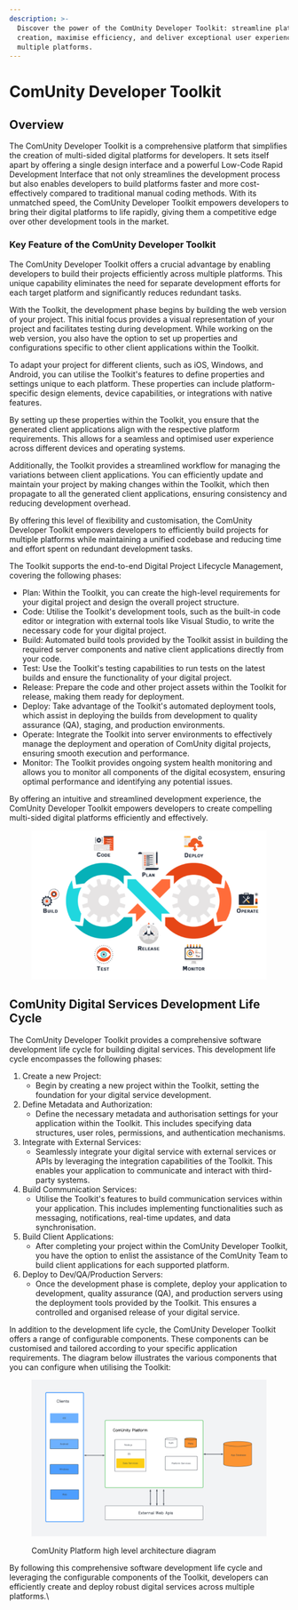```yaml
---
description: >-
  Discover the power of the ComUnity Developer Toolkit: streamline platform
  creation, maximise efficiency, and deliver exceptional user experiences across
  multiple platforms.
---
```


# ComUnity Developer Toolkit

## Overview

The ComUnity Developer Toolkit is a comprehensive platform that simplifies the creation of multi-sided digital platforms for developers. It sets itself apart by offering a single design interface and a powerful Low-Code Rapid Development Interface that not only streamlines the development process but also enables developers to build platforms faster and more cost-effectively compared to traditional manual coding methods. With its unmatched speed, the ComUnity Developer Toolkit empowers developers to bring their digital platforms to life rapidly, giving them a competitive edge over other development tools in the market.

### Key Feature of the ComUnity Developer Toolkit

The ComUnity Developer Toolkit offers a crucial advantage by enabling developers to build their projects efficiently across multiple platforms. This unique capability eliminates the need for separate development efforts for each target platform and significantly reduces redundant tasks.

With the Toolkit, the development phase begins by building the web version of your project. This initial focus provides a visual representation of your project and facilitates testing during development. While working on the web version, you also have the option to set up properties and configurations specific to other client applications within the Toolkit.

To adapt your project for different clients, such as iOS, Windows, and Android, you can utilise the Toolkit's features to define properties and settings unique to each platform. These properties can include platform-specific design elements, device capabilities, or integrations with native features.

By setting up these properties within the Toolkit, you ensure that the generated client applications align with the respective platform requirements. This allows for a seamless and optimised user experience across different devices and operating systems.

Additionally, the Toolkit provides a streamlined workflow for managing the variations between client applications. You can efficiently update and maintain your project by making changes within the Toolkit, which then propagate to all the generated client applications, ensuring consistency and reducing development overhead.

By offering this level of flexibility and customisation, the ComUnity Developer Toolkit empowers developers to efficiently build projects for multiple platforms while maintaining a unified codebase and reducing time and effort spent on redundant development tasks.

The Toolkit supports the end-to-end Digital Project Lifecycle Management, covering the following phases:

* Plan: Within the Toolkit, you can create the high-level requirements for your digital project and design the overall project structure.
* Code: Utilise the Toolkit's development tools, such as the built-in code editor or integration with external tools like Visual Studio, to write the necessary code for your digital project.
* Build: Automated build tools provided by the Toolkit assist in building the required server components and native client applications directly from your code.
* Test: Use the Toolkit's testing capabilities to run tests on the latest builds and ensure the functionality of your digital project.
* Release: Prepare the code and other project assets within the Toolkit for release, making them ready for deployment.
* Deploy: Take advantage of the Toolkit's automated deployment tools, which assist in deploying the builds from development to quality assurance (QA), staging, and production environments.
* Operate: Integrate the Toolkit into server environments to effectively manage the deployment and operation of ComUnity digital projects, ensuring smooth execution and performance.
* Monitor: The Toolkit provides ongoing system health monitoring and allows you to monitor all components of the digital ecosystem, ensuring optimal performance and identifying any potential issues.

By offering an intuitive and streamlined development experience, the ComUnity Developer Toolkit empowers developers to create compelling multi-sided digital platforms efficiently and effectively.

<figure><img src="../../.gitbook/assets/Development lifecycle-no-border.png" alt=""><figcaption></figcaption></figure>

## ComUnity Digital Services Development Life Cycle

The ComUnity Developer Toolkit provides a comprehensive software development life cycle for building digital services. This development life cycle encompasses the following phases:

1. Create a new Project:
   * Begin by creating a new project within the Toolkit, setting the foundation for your digital service development.
2. Define Metadata and Authorization:
   * Define the necessary metadata and authorisation settings for your application within the Toolkit. This includes specifying data structures, user roles, permissions, and authentication mechanisms.
3. Integrate with External Services:
   * Seamlessly integrate your digital service with external services or APIs by leveraging the integration capabilities of the Toolkit. This enables your application to communicate and interact with third-party systems.
4. Build Communication Services:
   * Utilise the Toolkit's features to build communication services within your application. This includes implementing functionalities such as messaging, notifications, real-time updates, and data synchronisation.
5. Build Client Applications:
   * After completing your project within the ComUnity Developer Toolkit, you have the option to enlist the assistance of the ComUnity Team to build client applications for each supported platform.
6. Deploy to Dev/QA/Production Servers:
   * Once the development phase is complete, deploy your application to development, quality assurance (QA), and production servers using the deployment tools provided by the Toolkit. This ensures a controlled and organised release of your digital service.

In addition to the development life cycle, the ComUnity Developer Toolkit offers a range of configurable components. These components can be customised and tailored according to your specific application requirements. The diagram below illustrates the various components that you can configure when utilising the Toolkit:

<figure><img src="../../.gitbook/assets/comm_dia.png" alt=""><figcaption><p>ComUnity Platform high level architecture diagram</p></figcaption></figure>

By following this comprehensive software development life cycle and leveraging the configurable components of the Toolkit, developers can efficiently create and deploy robust digital services across multiple platforms.\
